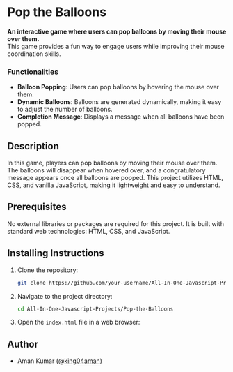 # Pop the Balloons

**An interactive game where users can pop balloons by moving their mouse over them.**  
This game provides a fun way to engage users while improving their mouse coordination skills.

### Functionalities
- **Balloon Popping**: Users can pop balloons by hovering the mouse over them.
- **Dynamic Balloons**: Balloons are generated dynamically, making it easy to adjust the number of balloons.
- **Completion Message**: Displays a message when all balloons have been popped.

## Description
In this game, players can pop balloons by moving their mouse over them. The balloons will disappear when hovered over, and a congratulatory message appears once all balloons are popped. This project utilizes HTML, CSS, and vanilla JavaScript, making it lightweight and easy to understand.

## Prerequisites
No external libraries or packages are required for this project. It is built with standard web technologies: HTML, CSS, and JavaScript.

## Installing Instructions
1. Clone the repository:
   ```bash
   git clone https://github.com/your-username/All-In-One-Javascript-Projects.git
    ```
2. Navigate to the project directory:
    ```bash
    cd All-In-One-Javascript-Projects/Pop-the-Balloons
    ```
3. Open the `index.html` file in a web browser:


## Author
- Aman Kumar (@[king04aman](https://github.com/king04aman))
